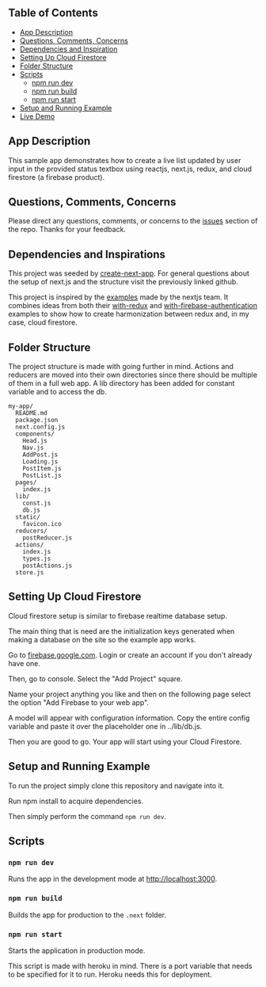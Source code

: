 ## Table of Contents

- [App Description](#app-description)
- [Questions, Comments, Concerns](#questions-feedback)
- [Dependencies and Inspiration](#dependencies-and-inspiration)
- [Setting Up Cloud Firestore](#setting-up-cloud-firestore)
- [Folder Structure](#folder-structure)
- [Scripts](#scripts)
  - [npm run dev](#npm-run-dev)
  - [npm run build](#npm-run-build)
  - [npm run start](#npm-run-start)
- [Setup and Running Example](#running-example)
- [Live Demo](#live-demo)

## App Description

This sample app demonstrates how to create a live list updated by user input in the provided status textbox using reactjs, next.js, redux, and cloud firestore (a firebase product).

## Questions, Comments, Concerns

Please direct any questions, comments, or concerns to the [issues](https://github.com/NickDelfino/nextjs-with-redux-and-cloud-firestore/issues) section of the repo. Thanks for your feedback.

## Dependencies and Inspirations

This project was seeded by [create-next-app](https://github.com/segmentio/create-next-app). For general questions about the setup of next.js and the structure visit the previously linked github.

This project is inspired by the [examples](https://github.com/zeit/next.js/tree/master/examples) made by the nextjs team. 
It combines ideas from both their [with-redux](https://github.com/zeit/next.js/tree/master/examples/with-redux) 
and [with-firebase-authentication](https://github.com/zeit/next.js/tree/master/examples/with-firebase-authentication) examples
to show how to create harmonization between redux and, in my case, cloud firestore. 

## Folder Structure

The project structure is made with going further in mind. Actions and reducers are moved
into their own directories since there should be multiple of them in a full web app. A lib
directory has been added for constant variable and to access the db.
 

```
my-app/
  README.md
  package.json
  next.config.js
  components/
    Head.js
    Nav.js
    AddPost.js
    Loading.js
    PostItem.js
    PostList.js
  pages/
    index.js
  lib/
    const.js
    db.js
  static/
    favicon.ico
  reducers/
    postReducer.js
  actions/
    index.js
    types.js
    postActions.js
  store.js
```

## Setting Up Cloud Firestore

Cloud firestore setup is similar to firebase realtime database setup. 

The main thing that is need are the initialization keys generated when making a database
on the site so the example app works. 

Go to [firebase.google.com](https://firebase.google.com/). Login or create an account if
you don't already have one. 

Then, go to console. Select the "Add Project" square. 

Name your project anything you like and then on the following page select the option
"Add Firebase to your web app". 

A model will appear with configuration information. Copy the entire config variable and 
paste it over the placeholder one in ../lib/db.js. 

Then you are good to go. Your app will start using your Cloud Firestore.

## Setup and Running Example

To run the project simply clone this repository and navigate into it. 

Run npm install to acquire dependencies. 

Then simply perform the command `npm run dev`.

## Scripts

### `npm run dev`

Runs the app in the development mode at [http://localhost:3000](http://localhost:3000).

### `npm run build`

Builds the app for production to the `.next` folder.<br>

### `npm run start`

Starts the application in production mode. 

This script is made with heroku in mind. There is a port variable that needs to be
specified for it to run. Heroku needs this for deployment.

